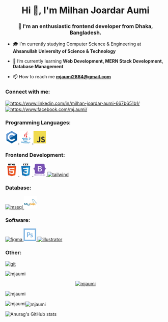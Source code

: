 <h1 align="center">Hi 👋, I'm Milhan Joardar Aumi</h1>
<h3 align="center">🏡 I'm an enthusiastic frontend developer from Dhaka, Bangladesh.</h3>

- 🎓 I’m currently studying Computer Science & Engineering at **Ahsanullah University of Science & Technology**

- 🌱 I’m currently learning **Web Development, MERN Stack Development, Database Management**

- 📫 How to reach me **mjaumi2864@gmail.com**

<h3 align="left">Connect with me:</h3>
<p align="left">
  <a href="https://linkedin.com/in/https://www.linkedin.com/in/milhan-joardar-aumi-667b651b1/" target="blank">
    <img align="center" src="https://raw.githubusercontent.com/rahuldkjain/github-profile-readme-generator/master/src/images/icons/Social/linked-in-alt.svg"   alt="https://www.linkedin.com/in/milhan-joardar-aumi-667b651b1/" height="30" width="40" />
  </a>
  <a href="https://fb.com/https://www.facebook.com/mj.aumi/" target="blank">
    <img align="center" src="https://raw.githubusercontent.com/rahuldkjain/github-profile-readme-generator/master/src/images/icons/Social/facebook.svg" alt="https://www.facebook.com/mj.aumi/" height="30" width="40" />
  </a>
</p>

<h3 align="left">Programming Languages:</h3>
<p align="left"> 
  <a href="https://www.cprogramming.com/" target="_blank" rel="noreferrer"> 
    <img src="https://raw.githubusercontent.com/devicons/devicon/master/icons/c/c-original.svg" alt="c" width="40" height="40"/> 
  </a>
  <a href="https://www.java.com" target="_blank" rel="noreferrer"> 
    <img src="https://raw.githubusercontent.com/devicons/devicon/master/icons/java/java-original.svg" alt="java" width="40" height="40"/> 
  </a> 
  <a href="https://developer.mozilla.org/en-US/docs/Web/JavaScript" target="_blank" rel="noreferrer"> 
    <img src="https://raw.githubusercontent.com/devicons/devicon/master/icons/javascript/javascript-original.svg" alt="javascript" width="40" height="40"/> 
  </a>
</p>

<h3 align="left">Frontend Development:</h3>
<p align="left">
  <a href="https://www.w3.org/html/" target="_blank" rel="noreferrer"> 
    <img src="https://raw.githubusercontent.com/devicons/devicon/master/icons/html5/html5-original-wordmark.svg" alt="html5" width="40" height="40"/> 
  </a>
  <a href="https://www.w3schools.com/css/" target="_blank" rel="noreferrer"> 
    <img src="https://raw.githubusercontent.com/devicons/devicon/master/icons/css3/css3-original-wordmark.svg" alt="css3" width="40" height="40"/> 
  </a>
  <a href="https://getbootstrap.com" target="_blank" rel="noreferrer"> 
    <img src="https://raw.githubusercontent.com/devicons/devicon/master/icons/bootstrap/bootstrap-plain-wordmark.svg" alt="bootstrap" width="40" height="40"/> 
  </a>
  <a href="https://tailwindcss.com/" target="_blank" rel="noreferrer"> 
    <img src="https://www.vectorlogo.zone/logos/tailwindcss/tailwindcss-icon.svg" alt="tailwind" width="40" height="40"/> 
  </a>
</p>

<h3 align="left">Database:</h3>  
<p align="left">
  <a href="https://www.microsoft.com/en-us/sql-server" target="_blank" rel="noreferrer"> 
    <img src="https://www.svgrepo.com/show/303229/microsoft-sql-server-logo.svg" alt="mssql" width="40" height="40"/> 
  </a>
  <a href="https://www.mysql.com/" target="_blank" rel="noreferrer"> 
    <img src="https://raw.githubusercontent.com/devicons/devicon/master/icons/mysql/mysql-original-wordmark.svg" alt="mysql" width="40" height="40"/> 
  </a>
</p>

<h3 align="left">Software:</h3>
<p align="left">   
  <a href="https://www.figma.com/" target="_blank" rel="noreferrer"> 
    <img src="https://www.vectorlogo.zone/logos/figma/figma-icon.svg" alt="figma" width="40" height="40"/>
  </a> 
   <a href="https://www.photoshop.com/en" target="_blank" rel="noreferrer"> 
    <img src="https://raw.githubusercontent.com/devicons/devicon/master/icons/photoshop/photoshop-line.svg" alt="photoshop" width="40" height="40"/> 
  </a>  
  <a href="https://www.adobe.com/in/products/illustrator.html" target="_blank" rel="noreferrer"> 
    <img src="https://www.vectorlogo.zone/logos/adobe_illustrator/adobe_illustrator-icon.svg" alt="illustrator" width="40" height="40"/> 
  </a>   
</p>

<h3 align="left">Other:</h3>  
<p align="left">
  <a href="https://git-scm.com/" target="_blank" rel="noreferrer"> 
    <img src="https://www.vectorlogo.zone/logos/git-scm/git-scm-icon.svg" alt="git" width="40" height="40"/> 
  </a>  
</p>

<p align="left"> <img src="https://komarev.com/ghpvc/?username=mjaumi&label=Profile%20views&color=0e75b6&style=flat" alt="mjaumi" /> </p>

<p align="center"> <a href="https://github.com/ryo-ma/github-profile-trophy"><img src="https://github-profile-trophy.vercel.app/?username=mjaumi" alt="mjaumi" /></a> </p>

<p>
  <img align="center" src="https://github-readme-stats.vercel.app/api?username=mjaumi&show_icons=true&locale=en" alt="mjaumi" />
</p>

<p>
  <img align="left" src="https://github-readme-stats.vercel.app/api/top-langs?username=mjaumi&show_icons=true&locale=en&layout=compact" alt="mjaumi" />
</p>

<p><img align="center" src="https://github-readme-streak-stats.herokuapp.com/?user=mjaumi&" alt="mjaumi" /></p>

![Anurag's GitHub stats](https://github-readme-stats.vercel.app/api?username=mjaumi&show_icons=true&theme=tokyonight)
